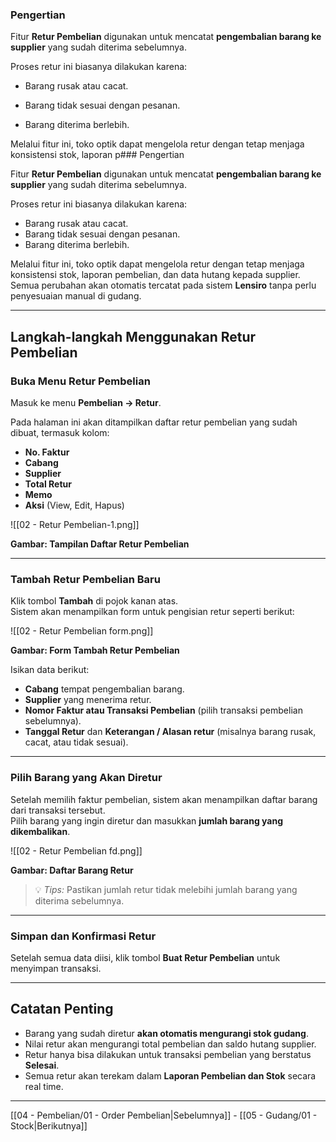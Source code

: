 ### Pengertian
  

Fitur **Retur Pembelian** digunakan untuk mencatat **pengembalian barang ke supplier** yang sudah diterima sebelumnya.

Proses retur ini biasanya dilakukan karena:

  

- Barang rusak atau cacat.

- Barang tidak sesuai dengan pesanan.

- Barang diterima berlebih.

  

Melalui fitur ini, toko optik dapat mengelola retur dengan tetap menjaga konsistensi stok, laporan p### Pengertian

Fitur **Retur Pembelian** digunakan untuk mencatat **pengembalian barang ke supplier** yang sudah diterima sebelumnya.

Proses retur ini biasanya dilakukan karena:

- Barang rusak atau cacat.
- Barang tidak sesuai dengan pesanan.
- Barang diterima berlebih.

Melalui fitur ini, toko optik dapat mengelola retur dengan tetap menjaga konsistensi stok, laporan pembelian, dan data hutang kepada supplier.  
Semua perubahan akan otomatis tercatat pada sistem **Lensiro** tanpa perlu penyesuaian manual di gudang.

---

## Langkah-langkah Menggunakan Retur Pembelian

### Buka Menu Retur Pembelian

Masuk ke menu **Pembelian → Retur**.

Pada halaman ini akan ditampilkan daftar retur pembelian yang sudah dibuat, termasuk kolom:

- **No. Faktur**
- **Cabang**
- **Supplier**
- **Total Retur**
- **Memo**
- **Aksi** (View, Edit, Hapus)

![[02 - Retur Pembelian-1.png]]
<figcaption><b>Gambar: Tampilan Daftar Retur Pembelian</b></figcaption>

---

### Tambah Retur Pembelian Baru

Klik tombol **Tambah** di pojok kanan atas.  
Sistem akan menampilkan form untuk pengisian retur seperti berikut:

![[02 - Retur Pembelian form.png]]
<figcaption><b>Gambar: Form Tambah Retur Pembelian</b></figcaption>

Isikan data berikut:

- **Cabang** tempat pengembalian barang.
- **Supplier** yang menerima retur.
- **Nomor Faktur atau Transaksi Pembelian** (pilih transaksi pembelian sebelumnya).
- **Tanggal Retur** dan **Keterangan / Alasan retur** (misalnya barang rusak, cacat, atau tidak sesuai).

---

### Pilih Barang yang Akan Diretur

Setelah memilih faktur pembelian, sistem akan menampilkan daftar barang dari transaksi tersebut.  
Pilih barang yang ingin diretur dan masukkan **jumlah barang yang dikembalikan**.

![[02 - Retur Pembelian fd.png]]
<figcaption><b>Gambar: Daftar Barang Retur</b></figcaption>

> 💡 _Tips:_ Pastikan jumlah retur tidak melebihi jumlah barang yang diterima sebelumnya.

---

### Simpan dan Konfirmasi Retur

Setelah semua data diisi, klik tombol **Buat Retur Pembelian** untuk menyimpan transaksi.

---

## Catatan Penting

- Barang yang sudah diretur **akan otomatis mengurangi stok gudang**.
- Nilai retur akan mengurangi total pembelian dan saldo hutang supplier.
- Retur hanya bisa dilakukan untuk transaksi pembelian yang berstatus **Selesai**.
- Semua retur akan terekam dalam **Laporan Pembelian dan Stok** secara real time.

---

 [[04 - Pembelian/01 - Order Pembelian|Sebelumnya]] - [[05 - Gudang/01 - Stock|Berikutnya]] 


